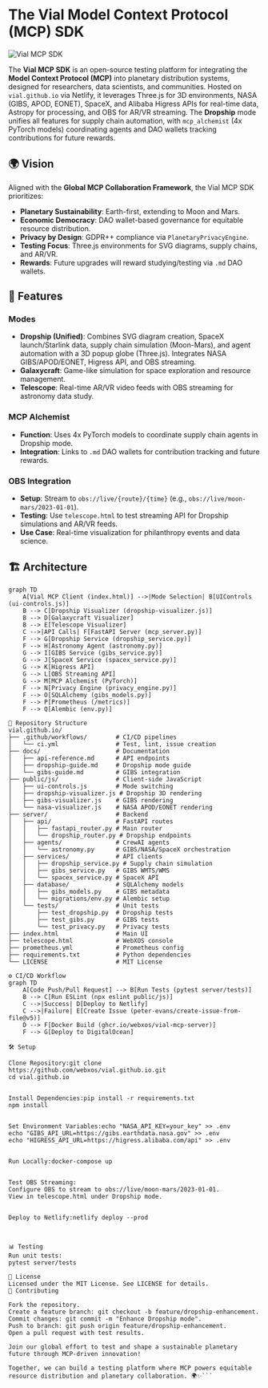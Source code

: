 # The Vial Model Context Protocol (MCP) SDK

![Vial MCP SDK](https://via.placeholder.com/150?text=Vial+MCP)

The **Vial MCP SDK** is an open-source testing platform for integrating the **Model Context Protocol (MCP)** into planetary distribution systems, designed for researchers, data scientists, and communities. Hosted on `vial.github.io` via Netlify, it leverages Three.js for 3D environments, NASA (GIBS, APOD, EONET), SpaceX, and Alibaba Higress APIs for real-time data, Astropy for processing, and OBS for AR/VR streaming. The **Dropship** mode unifies all features for supply chain automation, with `mcp_alchemist` (4x PyTorch models) coordinating agents and DAO wallets tracking contributions for future rewards.

## 🌍 Vision
Aligned with the **Global MCP Collaboration Framework**, the Vial MCP SDK prioritizes:
- **Planetary Sustainability**: Earth-first, extending to Moon and Mars.
- **Economic Democracy**: DAO wallet-based governance for equitable resource distribution.
- **Privacy by Design**: GDPR++ compliance via `PlanetaryPrivacyEngine`.
- **Testing Focus**: Three.js environments for SVG diagrams, supply chains, and AR/VR.
- **Rewards**: Future upgrades will reward studying/testing via `.md` DAO wallets.

## 🚀 Features
### Modes
- **Dropship (Unified)**: Combines SVG diagram creation, SpaceX launch/Starlink data, supply chain simulation (Moon-Mars), and agent automation with a 3D popup globe (Three.js). Integrates NASA GIBS/APOD/EONET, Higress API, and OBS streaming.
- **Galaxycraft**: Game-like simulation for space exploration and resource management.
- **Telescope**: Real-time AR/VR video feeds with OBS streaming for astronomy data study.

### MCP Alchemist
- **Function**: Uses 4x PyTorch models to coordinate supply chain agents in Dropship mode.
- **Integration**: Links to `.md` DAO wallets for contribution tracking and future rewards.

### OBS Integration
- **Setup**: Stream to `obs://live/{route}/{time}` (e.g., `obs://live/moon-mars/2023-01-01`).
- **Testing**: Use `telescope.html` to test streaming API for Dropship simulations and AR/VR feeds.
- **Use Case**: Real-time visualization for philanthropy events and data science.

## 🏗️ Architecture

```mermaid
graph TD
    A[Vial MCP Client (index.html)] -->|Mode Selection| B[UIControls (ui-controls.js)]
    B --> C[Dropship Visualizer (dropship-visualizer.js)]
    B --> D[Galaxycraft Visualizer]
    B --> E[Telescope Visualizer]
    C -->|API Calls| F[FastAPI Server (mcp_server.py)]
    F --> G[Dropship Service (dropship_service.py)]
    F --> H[Astronomy Agent (astronomy.py)]
    G --> I[GIBS Service (gibs_service.py)]
    G --> J[SpaceX Service (spacex_service.py)]
    G --> K[Higress API]
    G --> L[OBS Streaming API]
    G --> M[MCP Alchemist (PyTorch)]
    F --> N[Privacy Engine (privacy_engine.py)]
    F --> O[SQLAlchemy (gibs_models.py)]
    F --> P[Prometheus (/metrics)]
    F --> Q[Alembic (env.py)]

📂 Repository Structure
vial.github.io/
├── .github/workflows/        # CI/CD pipelines
│   └── ci.yml                # Test, lint, issue creation
├── docs/                     # Documentation
│   ├── api-reference.md      # API endpoints
│   ├── dropship-guide.md     # Dropship mode guide
│   └── gibs-guide.md         # GIBS integration
├── public/js/                # Client-side JavaScript
│   ├── ui-controls.js        # Mode switching
│   ├── dropship-visualizer.js # Dropship 3D rendering
│   ├── gibs-visualizer.js    # GIBS rendering
│   └── nasa-visualizer.js    # NASA APOD/EONET rendering
├── server/                   # Backend
│   ├── api/                  # FastAPI routes
│   │   ├── fastapi_router.py # Main router
│   │   └── dropship_router.py # Dropship endpoints
│   ├── agents/               # CrewAI agents
│   │   └── astronomy.py      # GIBS/NASA/SpaceX orchestration
│   ├── services/             # API clients
│   │   ├── dropship_service.py # Supply chain simulation
│   │   ├── gibs_service.py   # GIBS WMTS/WMS
│   │   └── spacex_service.py # SpaceX API
│   ├── database/             # SQLAlchemy models
│   │   ├── gibs_models.py    # GIBS metadata
│   │   └── migrations/env.py # Alembic setup
│   └── tests/                # Unit tests
│       ├── test_dropship.py  # Dropship tests
│       ├── test_gibs.py      # GIBS tests
│       └── test_privacy.py   # Privacy tests
├── index.html                # Main UI
├── telescope.html            # WebXOS console
├── prometheus.yml            # Prometheus config
├── requirements.txt          # Python dependencies
└── LICENSE                   # MIT License

⚙️ CI/CD Workflow
graph TD
    A[Code Push/Pull Request] --> B[Run Tests (pytest server/tests)]
    B --> C[Run ESLint (npx eslint public/js)]
    C -->|Success| D[Deploy to Netlify]
    C -->|Failure| E[Create Issue (peter-evans/create-issue-from-file@v5)]
    D --> F[Docker Build (ghcr.io/webxos/vial-mcp-server)]
    F --> G[Deploy to DigitalOcean]

🛠️ Setup

Clone Repository:git clone https://github.com/webxos/vial.github.io.git
cd vial.github.io


Install Dependencies:pip install -r requirements.txt
npm install


Set Environment Variables:echo "NASA_API_KEY=your_key" >> .env
echo "GIBS_API_URL=https://gibs.earthdata.nasa.gov" >> .env
echo "HIGRESS_API_URL=https://higress.alibaba.com/api" >> .env


Run Locally:docker-compose up


Test OBS Streaming:
Configure OBS to stream to obs://live/moon-mars/2023-01-01.
View in telescope.html under Dropship mode.


Deploy to Netlify:netlify deploy --prod



📊 Testing
Run unit tests:
pytest server/tests

📜 License
Licensed under the MIT License. See LICENSE for details.
🤝 Contributing

Fork the repository.
Create a feature branch: git checkout -b feature/dropship-enhancement.
Commit changes: git commit -m "Enhance Dropship mode".
Push to branch: git push origin feature/dropship-enhancement.
Open a pull request with test results.

Join our global effort to test and shape a sustainable planetary future through MCP-driven innovation!

Together, we can build a testing platform where MCP powers equitable resource distribution and planetary collaboration. 🌍✨```
